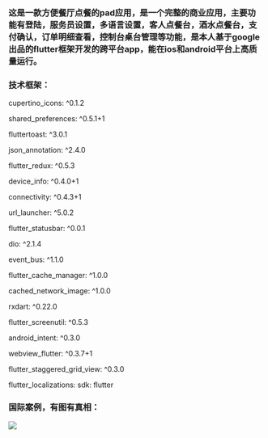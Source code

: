 ### 这是一款方便餐厅点餐的pad应用，是一个完整的商业应用，主要功能有登陆，服务员设置，多语言设置，客人点餐台，酒水点餐台，支付确认，订单明细查看，控制台桌台管理等功能，是本人基于google出品的flutter框架开发的跨平台app，能在ios和android平台上高质量运行。

### 技术框架：

cupertino_icons: ^0.1.2

shared_preferences: ^0.5.1+1

fluttertoast: ^3.0.1

json_annotation: ^2.4.0

flutter_redux: ^0.5.3

device_info: ^0.4.0+1

connectivity: ^0.4.3+1

url_launcher: ^5.0.2

flutter_statusbar: ^0.0.1

dio: ^2.1.4

event_bus:  ^1.1.0

flutter_cache_manager: ^1.0.0

cached_network_image: ^1.0.0

rxdart: ^0.22.0

flutter_screenutil: ^0.5.3

android_intent: ^0.3.0

webview_flutter: ^0.3.7+1

flutter_staggered_grid_view: ^0.3.0

flutter_localizations:
  sdk: flutter

### 国际案例，有图有真相：

![](https://upload-images.jianshu.io/upload_images/1964096-ec7e395fd154b9da.jpg?imageMogr2/auto-orient/strip%7CimageView2/2/w/1240)



